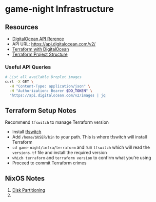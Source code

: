 # game-night Infrastructure

## Resources
- [DigitalOcean API Rerence](https://docs.digitalocean.com/reference/api/api-reference)
- API URL: https://api.digitalocean.com/v2/
- [Terraform with DigitalOcean](https://www.digitalocean.com/community/tutorials/how-to-use-terraform-with-digitalocean)
- [Terraform Project Structure](https://www.digitalocean.com/community/tutorials/how-to-structure-a-terraform-project)

### Useful API Queries

```sh
# List all available Droplet images
curl -X GET \
  -H "Content-Type: application/json" \
  -H "Authorization: Bearer $DO_TOKEN" \
  "https://api.digitalocean.com/v2/images | jq

```

## Terraform Setup Notes
Recommend `tfswitch` to manage Terraform version
- Install [tfswitch](https://tfswitch.warrensbox.com/Quick-Start/)
- Add `/home/$USER/bin` to your path. This is where tfswitch will install Terraform
- `cd game-night/infra/terraform` and run `tfswitch` which will read the `versions.tf` file and install the required version
- `which terraform` and `terraform version` to confirm what you're using
- Proceed to commit Terraform crimes


## NixOS Notes

1. [Disk Partitioning](https://nixos.org/manual/nixos/stable/#sec-installation-partitioning-UEFI)
2. 